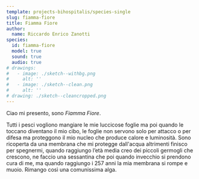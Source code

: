 ```yaml
---
template: projects-bihospitalis/species-single
slug: fiamma-fiore
title: Fiamma Fiore
author: 
  name: Riccardo Enrico Zanotti
species:
  id: fiamma-fiore
  model: true
  sound: true
  audio: true
# drawings:
#   - image: ./sketch--withbg.png
#     alt: ''
#   - image: ./sketch--clean.png
#     alt: ''
# drawing: ./sketch--cleancropped.png
---
```


Ciao mi presento, sono *Fiamma Fiore*.

Tutti i pesci vogliono mangiare le mie luccicose foglie ma poi quando le toccano diventano il mio cibo, le foglie non servono solo per attacco o per difesa ma proteggono il mio nucleo che produce calore e luminosità.
Sono ricoperta da una membrana che mi protegge dall'acqua altrimenti finisco per spegnermi, quando raggiungo l’età  media creo dei piccoli germogli che crescono, ne faccio una sessantina che poi quando invecchio si prendono cura di me, ma quando raggiungo i 257 anni la mia membrana si rompe e muoio. Rimango così una comunissima alga.
